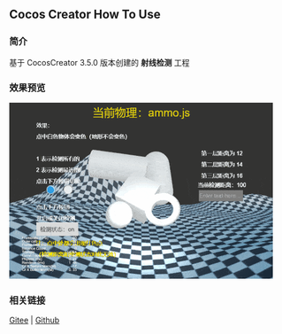 ## Cocos Creator How To Use

### 简介

基于 CocosCreator 3.5.0 版本创建的 **射线检测** 工程

### 效果预览
![image](../../../gif/202203/2022030421.gif)

### 相关链接
[Gitee](https://gitee.com/mirrors_cocos-creator/example-3d/blob/master/physics-3d/assets/cases/scenes) | [Github](https://github.com/cocos-creator/example-3d/blob/master/physics-3d/assets/cases/scenes)